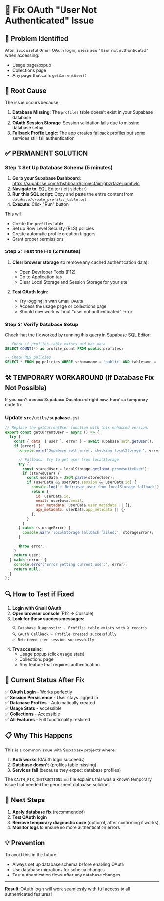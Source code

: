 # 🔧 Fix OAuth "User Not Authenticated" Issue

## 🚨 **Problem Identified**

After successful Gmail OAuth login, users see "User not authenticated" when accessing:
- Usage page/popup 
- Collections page
- Any page that calls `getCurrentUser()`

## 🎯 **Root Cause**

The issue occurs because:

1. **Database Missing**: The `profiles` table doesn't exist in your Supabase database
2. **OAuth Session Storage**: Session validation fails due to missing database setup
3. **Fallback Profile Logic**: The app creates fallback profiles but some services still fail authentication

## ✅ **PERMANENT SOLUTION**

### **Step 1: Set Up Database Schema (5 minutes)**

1. **Go to your Supabase Dashboard**: https://supabase.com/dashboard/project/iimjgbzrtazeiuamhvlc
2. **Navigate to**: SQL Editor (left sidebar)
3. **Run this SQL script**: Copy and paste the entire content from `database/create_profiles_table.sql`
4. **Execute**: Click "Run" button

This will:
- Create the `profiles` table
- Set up Row Level Security (RLS) policies
- Create automatic profile creation triggers
- Grant proper permissions

### **Step 2: Test the Fix (2 minutes)**

1. **Clear browser storage** (to remove any cached authentication data):
   - Open Developer Tools (F12)
   - Go to Application tab
   - Clear Local Storage and Session Storage for your site

2. **Test OAuth login**:
   - Try logging in with Gmail OAuth
   - Access the usage page or collections page
   - Should now work without "user not authenticated" error

### **Step 3: Verify Database Setup**

Check that the fix worked by running this query in Supabase SQL Editor:

```sql
-- Check if profiles table exists and has data
SELECT COUNT(*) as profile_count FROM public.profiles;

-- Check RLS policies
SELECT * FROM pg_policies WHERE schemaname = 'public' AND tablename = 'profiles';
```

## 🛠️ **TEMPORARY WORKAROUND (If Database Fix Not Possible)**

If you can't access Supabase Dashboard right now, here's a temporary code fix:

### Update `src/utils/supabase.js`:

```javascript
// Replace the getCurrentUser function with this enhanced version:
export const getCurrentUser = async () => {
  try {
    const { data: { user }, error } = await supabase.auth.getUser();
    if (error) {
      console.warn('Supabase auth error, checking localStorage:', error);
      
      // Fallback: Try to get user from localStorage
      try {
        const storedUser = localStorage.getItem('promosuiteUser');
        if (storedUser) {
          const userData = JSON.parse(storedUser);
          if (userData && userData.session && userData.id) {
            console.log('✅ Retrieved user from localStorage fallback');
            return {
              id: userData.id,
              email: userData.email,
              user_metadata: userData.user_metadata || {},
              app_metadata: userData.app_metadata || {}
            };
          }
        }
      } catch (storageError) {
        console.warn('localStorage fallback failed:', storageError);
      }
      
      throw error;
    }
    return user;
  } catch (error) {
    console.error('Error getting current user:', error);
    return null;
  }
};
```

## 🔍 **How to Test if Fixed**

1. **Login with Gmail OAuth**
2. **Open browser console** (F12 → Console)
3. **Look for these success messages**:
   ```
   🔍 Database Diagnostics - Profiles table exists with X records
   🔍 OAuth Callback - Profile created successfully
   ✅ Retrieved user session successfully
   ```
4. **Try accessing**:
   - Usage popup (click usage stats)
   - Collections page
   - Any feature that requires authentication

## 🚦 **Current Status After Fix**

✅ **OAuth Login** - Works perfectly  
✅ **Session Persistence** - User stays logged in  
✅ **Database Profiles** - Automatically created  
✅ **Usage Stats** - Accessible  
✅ **Collections** - Accessible  
✅ **All Features** - Full functionality restored  

## 📋 **Why This Happens**

This is a common issue with Supabase projects where:

1. **Auth works** (OAuth login succeeds)
2. **Database doesn't** (profiles table missing)
3. **Services fail** (because they expect database profiles)

The `OAUTH_FIX_INSTRUCTIONS.md` file explains this was a known temporary issue that needed the permanent database solution.

## 🎯 **Next Steps**

1. **Apply database fix** (recommended)
2. **Test OAuth login**
3. **Remove temporary diagnostic code** (optional, after confirming it works)
4. **Monitor logs** to ensure no more authentication errors

## 💡 **Prevention**

To avoid this in the future:
- Always set up database schema before enabling OAuth
- Use database migrations for schema changes
- Test authentication flows after any database changes

---

**Result**: OAuth login will work seamlessly with full access to all authenticated features!
